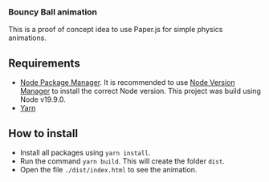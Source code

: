 ### Bouncy Ball animation
This is a proof of concept idea to use Paper.js for simple physics animations.

## Requirements
- [Node Package Manager](https://www.npmjs.com/). It is recommended to use [Node Version Manager](https://github.com/nvm-sh/nvm) to install the correct Node version.
  This project was build using Node v19.9.0.
- [Yarn](https://yarnpkg.com/)


## How to install
- Install all packages using `yarn install`.
- Run the command `yarn build`. This will create the folder `dist`.
- Open the file `./dist/index.html` to see the animation.

